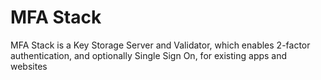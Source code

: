 # MFA Stack

MFA Stack is a Key Storage Server and Validator, which enables 2-factor authentication, and optionally
Single Sign On, for existing apps and websites
